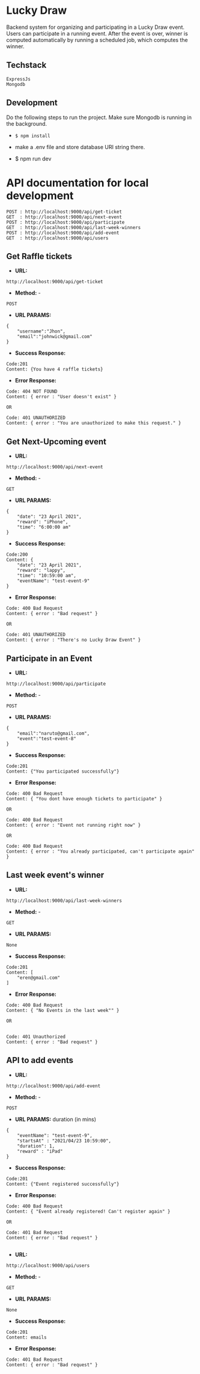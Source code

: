 # Lucky Draw

Backend system for organizing and participating in a Lucky Draw event. Users can participate in a running event. After the event is over, winner is computed automatically by running a scheduled job, which computes the winner.

## Techstack

```
ExpressJs
Mongodb
```

## Development

Do the following steps to run the project. Make sure Mongodb is running in the background.

- `$ npm install`

- make a .env file and store database URI string there.

- $ npm run dev

# API documentation for local development

```
POST : http://localhost:9000/api/get-ticket
GET  : http://localhost:9000/api/next-event
POST : http://localhost:9000/api/participate
GET  : http://localhost:9000/api/last-week-winners
POST : http://localhost:9000/api/add-event
GET  : http://localhost:9000/api/users
```

## Get Raffle tickets

- **URL:**

```
http://localhost:9000/api/get-ticket
```

- **Method:** -

```
POST
```

- **URL PARAMS:**

```
{
    "username":"Jhon",
    "email":"johnwick@gmail.com"
}
```

- **Success Response:**

```
Code:201
Content: {You have 4 raffle tickets}
```

- **Error Response:**

```
Code: 404 NOT FOUND
Content: { error : "User doesn't exist" }

OR

Code: 401 UNAUTHORIZED
Content: { error : "You are unauthorized to make this request." }
```

## Get Next-Upcoming event

- **URL:**

```
http://localhost:9000/api/next-event
```

- **Method:** -

```
GET
```

- **URL PARAMS:**

```
{
    "date": "23 April 2021",
    "reward": "iPhone",
    "time": "6:00:00 am"
}
```

- **Success Response:**

```
Code:200
Content: {
    "date": "23 April 2021",
    "reward": "lappy",
    "time": "10:59:00 am",
    "eventName": "test-event-9"
}
```

- **Error Response:**

```
Code: 400 Bad Request
Content: { error : "Bad request" }

OR

Code: 401 UNAUTHORIZED
Content: { error : "There's no Lucky Draw Event" }
```

## Participate in an Event

- **URL:**

```
http://localhost:9000/api/participate
```

- **Method:** -

```
POST
```

- **URL PARAMS:**

```
{
    "email":"naruto@gmail.com",
    "event":"test-event-8"
}
```

- **Success Response:**

```
Code:201
Content: {"You participated successfully"}
```

- **Error Response:**

```
Code: 400 Bad Request
Content: { "You dont have enough tickets to participate" }

OR

Code: 400 Bad Request
Content: { error : "Event not running right now" }

OR

Code: 400 Bad Request
Content: { error : "You already participated, can't participate again" }
```

## Last week event's winner

- **URL:**

```
http://localhost:9000/api/last-week-winners
```

- **Method:** -

```
GET
```

- **URL PARAMS:**

```
None
```

- **Success Response:**

```
Code:201
Content: [
    "eren@gmail.com"
]
```

- **Error Response:**

```
Code: 400 Bad Request
Content: { "No Events in the last week"" }

OR


Code: 401 Unauthorized
Content: { error : "Bad request" }
```

## API to add events

- **URL:**

```
http://localhost:9000/api/add-event
```

- **Method:** -

```
POST
```

- **URL PARAMS:**
  duration (in mins)

```
{
    "eventName": "test-event-9",
    "startsAt" : "2021/04/23 10:59:00",
    "duration": 1,
    "reward" : "iPad"
}
```

- **Success Response:**

```
Code:201
Content: {"Event registered successfully"}
```

- **Error Response:**

```
Code: 400 Bad Request
Content: { "Event already registered! Can't register again" }

OR

Code: 401 Bad Request
Content: { error : "Bad request" }
```

##

- **URL:**

```
http://localhost:9000/api/users
```

- **Method:** -

```
GET
```

- **URL PARAMS:**

```
None
```

- **Success Response:**

```
Code:201
Content: emails
```

- **Error Response:**

```
Code: 401 Bad Request
Content: { error : "Bad request" }
```
